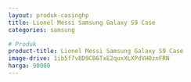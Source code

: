 ```yaml
---
layout: produk-casinghp
title: Lionel Messi Samsung Galaxy S9 Case
categories: samsung

# Produk
product-title: Lionel Messi Samsung Galaxy S9 Case
image-drive: 1ib5f7v8D9CB6TxE2quxXLXPdVH0znFRN
harga: 90000
---
```

